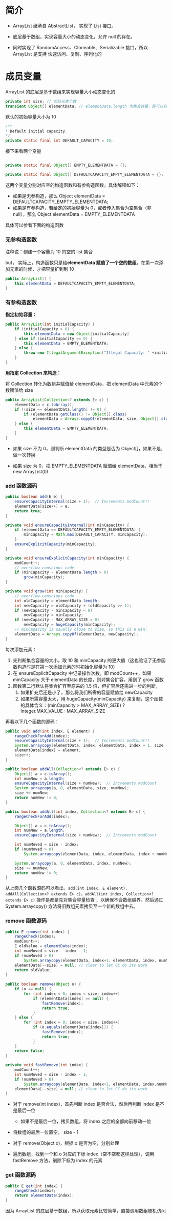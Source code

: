 # 简介

- ArrayList 继承自 AbstractList， 实现了 List 接口。

- 底层基于数组，实现容量大小的动态变化，允许 null 的存在。

- 同时实现了 RandomAccess、Cloneable、Serializable 接口，所以 ArrayList 是支持 快速访问、复制、序列化的

# 成员变量

ArrayList 的底层是基于数组来实现容量大小动态变化的

```java
private int size; // 实际元素个数
transient Object[] elementData; // elementData.length 为集合容量，即可以容纳多少个元素
```

默认的初始容量大小为 10

```java
/**
* Default initial capacity.
*/
private static final int DEFAULT_CAPACITY = 10;
```

接下来看两个变量

```java

private static final Object[] EMPTY_ELEMENTDATA = {};

private static final Object[] DEFAULTCAPACITY_EMPTY_ELEMENTDATA = {};
```

这两个变量分别对应空的构造函数和有参构造函数，具体解释如下：
- 如果是无参构造，那么 Object elementData = DEFAULTCAPACITY_EMPTY_ELEMENTDATA;
- 如果是有参构造，若给定的初始容量为 0，或者传入集合为空集合（非 null），那么 Object elementData = EMPTY_ELEMENTDATA

具体可以参看下面的构造函数

### 无参构造函数

注释说：创建一个容量为 10 的空的 list 集合

but， 实际上，构造函数只是给**elementData 赋值了一个空的数组**，在第一次添加元素的时候，才把容量扩到到 10

```java
public ArrayList() {
	this.elementData = DEFAULTCAPACITY_EMPTY_ELEMENTDATA;
}
```

### 有参构造函数

**指定初始容量：**

```java
public ArrayList(int initialCapacity) {
	if (initialCapacity > 0) {
		this.elementData = new Object[initialCapacity]
	} else if (initialCapacity == 0) {
		this.elementData = EMPTY_ELEMENTDATA;
	} else {
		throw new IllegalArgumentException("Illegal Capacity: " +initialCapacity);
	}
}
```


**用指定 Collection 来构造：**

将 Collection 转化为数组并赋值给 elementData，把 elementData 中元素的个数赋值给 size

```java
public ArrayList(Collection<? extends E> c) {
	elementData = c.toArray();
	if ((size == elementData.length) != 0) {
		if (elementData.getClass() != Object[].class)
			elementData = Arrays.copyOf(elementData, size, Object[].class);
	} else {
		this.elementData = EMPTY_ELEMENTDATA;
	}
}
```

- 如果 size 不为 0，则判断 elementData 的类型是否为 Object[]，如果不是，做一次转换

- 如果 size 为 0，把 EMPTY_ELEMENTDATA 赋值给 elementData，相当于new ArrayList(0)

### add 函数源码

```java
public boolean add(E e) {
	ensureCapacityInternal(size + 1);  // Increments modCount!!
	elementData[size++] = e;
	return true;
}

private void ensureCapacityInternal(int minCapacity) {
	if (elementData == DEFAULTCAPACITY_EMPTY_ELEMENTDATA) {
		minCapacity = Math.max(DEFAULT_CAPACITY, minCapacity);
	}
	ensureExplicitCapacity(minCapacity);
}

private void ensureExplicitCapacity(int minCapacity) {
	modCount++;
	// overflow-conscious code
	if (minCapacity - elementData.length > 0)
		grow(minCapacity);
}

private void grow(int minCapacity) {
	// overflow-conscious code
	int oldCapacity = elementData.length;
	int newCapacity = oldCapacity + (oldCapacity >> 1);
	if (newCapacity - minCapacity < 0)
	    newCapacity = minCapacity;
	if (newCapacity - MAX_ARRAY_SIZE > 0)
	    newCapacity = hugeCapacity(minCapacity);
	// minCapacity is usually close to size, so this is a win:
	elementData = Arrays.copyOf(elementData, newCapacity);
}
```

每次添加元素：
1. 先判断集合容量的大小，取 10 和 minCapacity 的更大值（这也验证了无参函数构造时是在第一次添加元素的时初始化容量为 10）
2. 在 ensureExplicitCapacity 中记录操作次数，即 modCount++，如果 minCapacity 大于 elementData 的长度，则对集合扩容，用到了 grow 函数
3. 函数第二行默认将集合扩容至原来的 1.5 倍，但扩容后还需进一步的判断，
	1. 如果扩充后还是小了，那么将我们所需的容量赋值给 newCapacity
	2. 如果所需容量太大，用 hugeCapacity(minCapacity) 来复制，这个函数的具体含义：(minCapacity > MAX_ARRAY_SIZE) ? Integer.MAX_VALUE : MAX_ARRAY_SIZE

再看以下几个函数的源码：
```java
public void add(int index, E element) {
	rangeCheckForAdd(index);
	ensureCapacityInternal(size + 1);  // Increments modCount!!
	System.arraycopy(elementData, index, elementData, index + 1, size - index);
	elementData[index] = element;
	size++;
}

public boolean addAll(Collection<? extends E> c) {
	Object[] a = c.toArray();
	int numNew = a.length;
	ensureCapacityInternal(size + numNew);  // Increments modCount
	System.arraycopy(a, 0, elementData, size, numNew);
	size += numNew;
	return numNew != 0;
}

public boolean addAll(int index, Collection<? extends E> c) {
	rangeCheckForAdd(index);

	Object[] a = c.toArray();
	int numNew = a.length;
	ensureCapacityInternal(size + numNew);  // Increments modCount

	int numMoved = size - index;
	if (numMoved > 0)
		System.arraycopy(elementData, index, elementData, index + numNew, numMoved);

	System.arraycopy(a, 0, elementData, index, numNew);
	size += numNew;
	return numNew != 0;
}
```

从上面几个函数源码可以看出，`add(int index, E element)，addAll(Collection<? extends E> c)，addAll(int index, Collection<? extends E> c)` 操作是都是先对集合容量检查 ，以确保不会数组越界。然后通过 System.arraycopy() 方法将旧数组元素拷贝至一个新的数组中去。

### remove 函数源码

```java
public E remove(int index) {
	rangeCheck(index);
	modCount++;
	E oldValue = elementData(index);
	int numMoved = size - index - 1;
	if (numMoved > 0)
		System.arraycopy(elementData, index+1, elementData, index, numMoved);
	elementData[--size] = null; // clear to let GC do its work
	return oldValue;
}
	
public boolean remove(Object o) {
	if (o == null) {
		for (int index = 0; index < size; index++)
			if (elementData[index] == null) {
				fastRemove(index);
				return true;
			}
	} else {
		for (int index = 0; index < size; index++)
			if (o.equals(elementData[index])) {
				fastRemove(index);
				return true;
			}
	}
	return false;
}

private void fastRemove(int index) {
	modCount++;
	int numMoved = size - index - 1;
	if (numMoved > 0)
		System.arraycopy(elementData, index+1, elementData, index,numMoved);
	elementData[--size] = null; // clear to let GC do its work
}
```

- 对于 remove(int index)，首先判断 index 是否合法，然后再判断 index 是不是最后一位
	- 如果不是最后一位，拷贝数组，将 index 之后的全部向前移动一位
- 将数组的最后一位置空， size - 1


- 对于 remove(Object o)，根据 o 是否为空，分别处理
- 遍历数组，找到一个和 o 对应的下标 index（空不空都这样处理），调用 fastRemove 方法，删除下标为 index 的元素

### get 函数源码

```java
public E get(int index) {
	rangeCheck(index);
	return elementData(index);
}
```

因为 ArrayList 的底层基于数组，所以获取元素比较简单，直接调用数组随机访问

